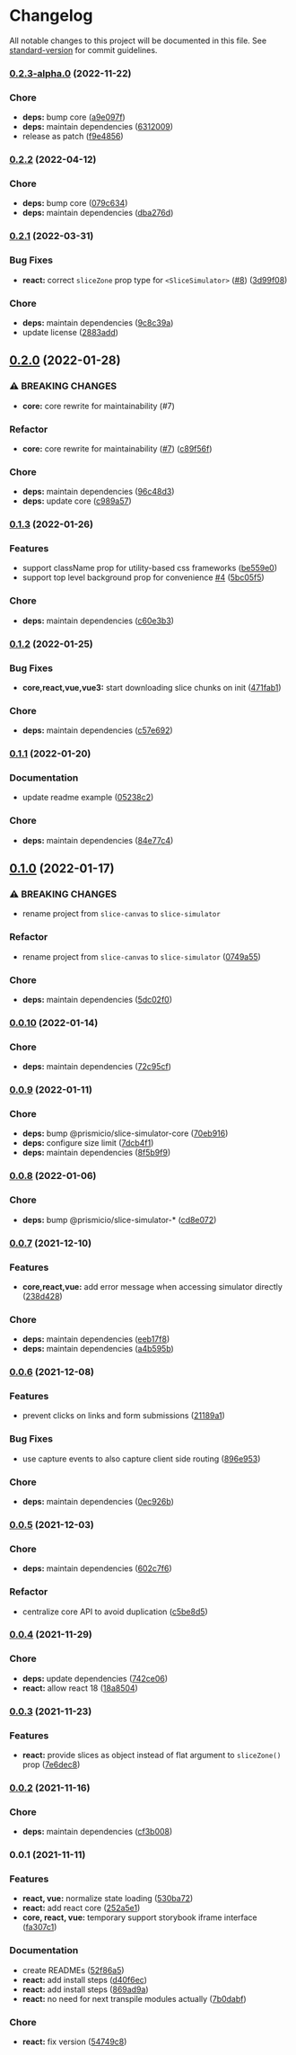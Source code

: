 # Changelog

All notable changes to this project will be documented in this file. See [standard-version](https://github.com/conventional-changelog/standard-version) for commit guidelines.

### [0.2.3-alpha.0](https://github.com/prismicio/slice-simulator/compare/@prismicio/slice-simulator-react@0.2.2...@prismicio/slice-simulator-react@0.2.3-alpha.0) (2022-11-22)


### Chore

* **deps:** bump core ([a9e097f](https://github.com/prismicio/slice-simulator/commit/a9e097fd8c81881dcf7344ba8b15207a44ce23a3))
* **deps:** maintain dependencies ([6312009](https://github.com/prismicio/slice-simulator/commit/6312009984539c36644e1dd87f332e99f1d4fcdd))
* release as patch ([f9e4856](https://github.com/prismicio/slice-simulator/commit/f9e48561e670dabf1044aa76a68c57e83c832dc1))

### [0.2.2](https://github.com/prismicio/slice-simulator/compare/@prismicio/slice-simulator-react@0.2.1...@prismicio/slice-simulator-react@0.2.2) (2022-04-12)


### Chore

* **deps:** bump core ([079c634](https://github.com/prismicio/slice-simulator/commit/079c634b00a728dd9b70d34da0dc51ae22cbefa5))
* **deps:** maintain dependencies ([dba276d](https://github.com/prismicio/slice-simulator/commit/dba276d545188b7c44ade245af4c2a7d713801d9))

### [0.2.1](https://github.com/prismicio/slice-simulator/compare/@prismicio/slice-simulator-react@0.2.0...@prismicio/slice-simulator-react@0.2.1) (2022-03-31)


### Bug Fixes

* **react:** correct `sliceZone` prop type for `<SliceSimulator>` ([#8](https://github.com/prismicio/slice-simulator/issues/8)) ([3d99f08](https://github.com/prismicio/slice-simulator/commit/3d99f083cdd4045893b8f2607d85b3a9b2deef7c))


### Chore

* **deps:** maintain dependencies ([9c8c39a](https://github.com/prismicio/slice-simulator/commit/9c8c39a1968c7f9a9b0733de877cd1e400b90efe))
* update license ([2883add](https://github.com/prismicio/slice-simulator/commit/2883addcc503a7c64ccd9ba16e92f73aacbdf9a3))

## [0.2.0](https://github.com/prismicio/slice-simulator/compare/@prismicio/slice-simulator-react@0.1.3...@prismicio/slice-simulator-react@0.2.0) (2022-01-28)


### ⚠ BREAKING CHANGES

* **core:** core rewrite for maintainability (#7)

### Refactor

* **core:** core rewrite for maintainability ([#7](https://github.com/prismicio/slice-simulator/issues/7)) ([c89f56f](https://github.com/prismicio/slice-simulator/commit/c89f56fe012984ebea742740c632d84221283273))


### Chore

* **deps:** maintain dependencies ([96c48d3](https://github.com/prismicio/slice-simulator/commit/96c48d3611419290fae0e6900a7e9b2c5d18e5dc))
* **deps:** update core ([c989a57](https://github.com/prismicio/slice-simulator/commit/c989a57e27a1a054204c6862b6d7e48cc65728e5))

### [0.1.3](https://github.com/prismicio/slice-simulator/compare/@prismicio/slice-simulator-react@0.1.2...@prismicio/slice-simulator-react@0.1.3) (2022-01-26)


### Features

* support className prop for utility-based css frameworks ([be559e0](https://github.com/prismicio/slice-simulator/commit/be559e08c6b9b2fa3968780a4d80472b39685fd7))
* support top level background prop for convenience [#4](https://github.com/prismicio/slice-simulator/issues/4) ([5bc05f5](https://github.com/prismicio/slice-simulator/commit/5bc05f5f7657a7c350c9313dfc22cf9abaac12b8))


### Chore

* **deps:** maintain dependencies ([c60e3b3](https://github.com/prismicio/slice-simulator/commit/c60e3b323beafa2c1eacd504770d08c2c7aab6a7))

### [0.1.2](https://github.com/prismicio/slice-simulator/compare/@prismicio/slice-simulator-react@0.1.1...@prismicio/slice-simulator-react@0.1.2) (2022-01-25)


### Bug Fixes

* **core,react,vue,vue3:** start downloading slice chunks on init ([471fab1](https://github.com/prismicio/slice-simulator/commit/471fab1baa8466635dc0c726598dd4a311ede771))


### Chore

* **deps:** maintain dependencies ([c57e692](https://github.com/prismicio/slice-simulator/commit/c57e692e786521e6c69284bd91b5e51b17873a1c))

### [0.1.1](https://github.com/prismicio/slice-simulator/compare/@prismicio/slice-simulator-react@0.1.0...@prismicio/slice-simulator-react@0.1.1) (2022-01-20)


### Documentation

* update readme example ([05238c2](https://github.com/prismicio/slice-simulator/commit/05238c2b02e1744fa23ec9222216201ed0367d61))


### Chore

* **deps:** maintain dependencies ([84e77c4](https://github.com/prismicio/slice-simulator/commit/84e77c4bc364580cac0396a13dd51524bf7a0efc))

## [0.1.0](https://github.com/prismicio/slice-simulator/compare/@prismicio/slice-canvas-renderer-react@0.0.10...@prismicio/slice-simulator-react@0.1.0) (2022-01-17)


### ⚠ BREAKING CHANGES

* rename project from `slice-canvas` to `slice-simulator`

### Refactor

* rename project from `slice-canvas` to `slice-simulator` ([0749a55](https://github.com/prismicio/slice-simulator/commit/0749a55dcd7a7088a86cf47ef43079f21303f266))


### Chore

* **deps:** maintain dependencies ([5dc02f0](https://github.com/prismicio/slice-simulator/commit/5dc02f04e5489db1879584958745509634cf0992))

### [0.0.10](https://github.com/prismicio/slice-simulator/compare/@prismicio/slice-canvas-renderer-react@0.0.9...@prismicio/slice-canvas-renderer-react@0.0.10) (2022-01-14)


### Chore

* **deps:** maintain dependencies ([72c95cf](https://github.com/prismicio/slice-simulator/commit/72c95cf29fe2783ba695b6d80e8a4bfeebd4834a))

### [0.0.9](https://github.com/prismicio/slice-simulator/compare/@prismicio/slice-canvas-renderer-react@0.0.8...@prismicio/slice-canvas-renderer-react@0.0.9) (2022-01-11)


### Chore

* **deps:** bump @prismicio/slice-simulator-core ([70eb916](https://github.com/prismicio/slice-simulator/commit/70eb916d1d88e4d1147f5c93fa153ade2b4ee483))
* **deps:** configure size limit ([7dcb4f1](https://github.com/prismicio/slice-simulator/commit/7dcb4f1cec753fe1b0361f361958e318a721e47e))
* **deps:** maintain dependencies ([8f5b9f9](https://github.com/prismicio/slice-simulator/commit/8f5b9f969b01bb4b4d6adf65ac957cb66dac9b4c))

### [0.0.8](https://github.com/prismicio/slice-simulator/compare/@prismicio/slice-canvas-renderer-react@0.0.7...@prismicio/slice-canvas-renderer-react@0.0.8) (2022-01-06)


### Chore

* **deps:** bump @prismicio/slice-simulator-* ([cd8e072](https://github.com/prismicio/slice-simulator/commit/cd8e0725e9adc0c3ab1f955ae80988989666afef))

### [0.0.7](https://github.com/prismicio/slice-simulator/compare/@prismicio/slice-canvas-renderer-react@0.0.6...@prismicio/slice-canvas-renderer-react@0.0.7) (2021-12-10)


### Features

* **core,react,vue:** add error message when accessing simulator directly ([238d428](https://github.com/prismicio/slice-simulator/commit/238d428a162f48f10bf32740574d7aa1e120139f))


### Chore

* **deps:** maintain dependencies ([eeb17f8](https://github.com/prismicio/slice-simulator/commit/eeb17f89af0b74a7fc89cf25ce93c001bdb1e9c1))
* **deps:** maintain dependencies ([a4b595b](https://github.com/prismicio/slice-simulator/commit/a4b595b8e39058c4148e994ed35158793ba77cba))

### [0.0.6](https://github.com/prismicio/slice-simulator/compare/@prismicio/slice-canvas-renderer-react@0.0.5...@prismicio/slice-canvas-renderer-react@0.0.6) (2021-12-08)


### Features

* prevent clicks on links and form submissions ([21189a1](https://github.com/prismicio/slice-simulator/commit/21189a1a1135fd5d05ba4e548fc61ecd798ca004))


### Bug Fixes

* use capture events to also capture client side routing ([896e953](https://github.com/prismicio/slice-simulator/commit/896e9534fe3be1d19af04138b00e7fc25bc4213e))


### Chore

* **deps:** maintain dependencies ([0ec926b](https://github.com/prismicio/slice-simulator/commit/0ec926bad7eb9d73ef65f729502e719b19216349))

### [0.0.5](https://github.com/prismicio/slice-simulator/compare/@prismicio/slice-canvas-renderer-react@0.0.4...@prismicio/slice-canvas-renderer-react@0.0.5) (2021-12-03)


### Chore

* **deps:** maintain dependencies ([602c7f6](https://github.com/prismicio/slice-simulator/commit/602c7f66291c432ae8c08f8291fc1c274446b411))


### Refactor

* centralize core API to avoid duplication ([c5be8d5](https://github.com/prismicio/slice-simulator/commit/c5be8d5e3b381bd925a7004739387a7664d72dd5))

### [0.0.4](https://github.com/prismicio/slice-simulator/compare/@prismicio/slice-canvas-renderer-react@0.0.3...@prismicio/slice-canvas-renderer-react@0.0.4) (2021-11-29)


### Chore

* **deps:** update dependencies ([742ce06](https://github.com/prismicio/slice-simulator/commit/742ce06b281bbaf018c2d2e33420b9a0f9f135da))
* **react:** allow react 18 ([18a8504](https://github.com/prismicio/slice-simulator/commit/18a8504c14fd7b11a43006e7e75abc016eda3c1b))

### [0.0.3](https://github.com/prismicio/slice-simulator/compare/@prismicio/slice-canvas-renderer-react@0.0.2...@prismicio/slice-canvas-renderer-react@0.0.3) (2021-11-23)


### Features

* **react:** provide slices as object instead of flat argument to `sliceZone()` prop ([7e6dec8](https://github.com/prismicio/slice-simulator/commit/7e6dec8f046b47c4bd1966235f1f72f5a7802d20))

### [0.0.2](https://github.com/prismicio/slice-simulator/compare/@prismicio/slice-canvas-renderer-react@0.0.1...@prismicio/slice-canvas-renderer-react@0.0.2) (2021-11-16)


### Chore

* **deps:** maintain dependencies ([cf3b008](https://github.com/prismicio/slice-simulator/commit/cf3b008dbb015295d7ad905ca641dc62f7508260))

### 0.0.1 (2021-11-11)


### Features

* **react, vue:** normalize state loading ([530ba72](https://github.com/prismicio/slice-simulator/commit/530ba7208d1eae1f1306bc4da32a11f29dce48be))
* **react:** add react core ([252a5e1](https://github.com/prismicio/slice-simulator/commit/252a5e19f228696b1c8ca182d8481e5ec7b5d5af))
* **core, react, vue:** temporary support storybook iframe interface ([fa307c1](https://github.com/prismicio/slice-simulator/commit/fa307c1133c102141dee1920ee9dbfd823abcec3))


### Documentation

* create READMEs ([52f86a5](https://github.com/prismicio/slice-simulator/commit/52f86a57eea2e0143514591e9b969ec193d701b8))
* **react:** add install steps ([d40f6ec](https://github.com/prismicio/slice-simulator/commit/d40f6ec037977115200e1d69cce2d3f04b87869a))
* **react:** add install steps ([869ad9a](https://github.com/prismicio/slice-simulator/commit/869ad9a01b7c6dc59e248127e3e25ed756baf25c))
* **react:** no need for next transpile modules actually ([7b0dabf](https://github.com/prismicio/slice-simulator/commit/7b0dabf1a15b6b2442ce0b8b3763ec777b58b9c7))


### Chore

* **react:** fix version ([54749c8](https://github.com/prismicio/slice-simulator/commit/54749c8036816bcf0291dcaf69650afb0e5add42))
